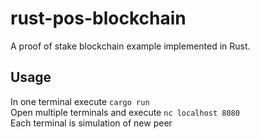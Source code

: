 # rust-pos-blockchain
A proof of stake blockchain example implemented in Rust.

## Usage
In one terminal execute ```cargo run``` <br />
Open multiple terminals and execute ```nc localhost 8080``` <br />
Each terminal is simulation of new peer
